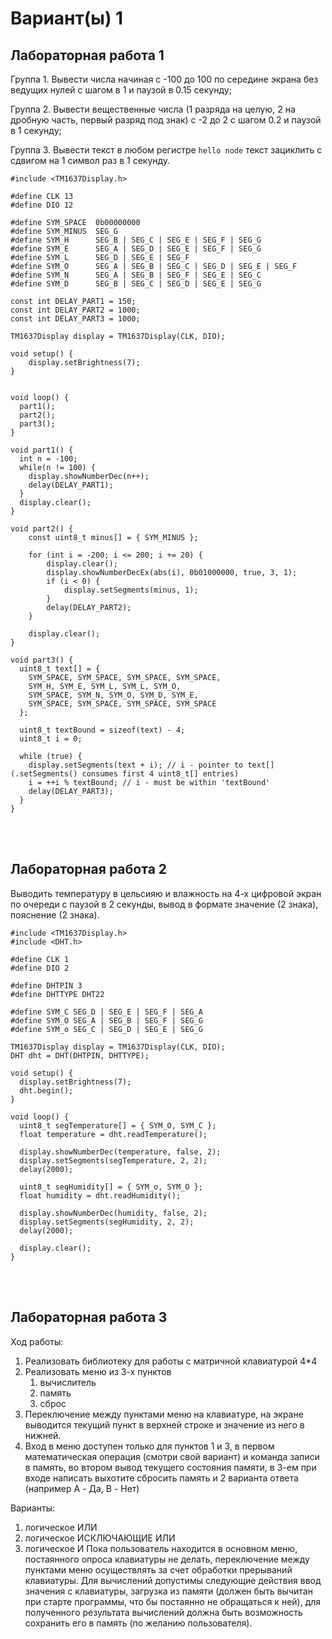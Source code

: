 # Вариант(ы) 1

## Лабораторная работа 1

<p>
Группа 1. Вывести числа начиная с -100 до 100 по середине экрана без ведущих нулей с шагом в 1 и паузой в 0.15 секунду;

Группа 2. Вывести вещественные числа (1 разряда на целую, 2 на дробную часть, первый разряд под знак) с -2 до 2 с шагом 0.2 и паузой в 1 секунду;

Группа 3. Вывести текст в любом регистре `hello node` текст зациклить с сдвигом на 1 символ раз в 1
секунду.
</p>

```arduino
#include <TM1637Display.h>

#define CLK 13
#define DIO 12

#define SYM_SPACE  0b00000000
#define SYM_MINUS  SEG_G
#define SYM_H      SEG_B | SEG_C | SEG_E | SEG_F | SEG_G
#define SYM_E      SEG_A | SEG_D | SEG_E | SEG_F | SEG_G
#define SYM_L      SEG_D | SEG_E | SEG_F
#define SYM_O      SEG_A | SEG_B | SEG_C | SEG_D | SEG_E | SEG_F
#define SYM_N      SEG_A | SEG_B | SEG_F | SEG_E | SEG_C
#define SYM_D      SEG_B | SEG_C | SEG_D | SEG_E | SEG_G

const int DELAY_PART1 = 150;
const int DELAY_PART2 = 1000;
const int DELAY_PART3 = 1000;

TM1637Display display = TM1637Display(CLK, DIO);

void setup() {
	display.setBrightness(7);
}


void loop() {
  part1();
  part2();
  part3();
}

void part1() {
  int n = -100;
  while(n != 100) {
    display.showNumberDec(n++);
    delay(DELAY_PART1);
  }
  display.clear();
}

void part2() {
    const uint8_t minus[] = { SYM_MINUS };

    for (int i = -200; i <= 200; i += 20) {
        display.clear();
        display.showNumberDecEx(abs(i), 0b01000000, true, 3, 1);
        if (i < 0) {
            display.setSegments(minus, 1);
        }
        delay(DELAY_PART2);
    }
	
	display.clear();
}

void part3() {
  uint8_t text[] = { 
    SYM_SPACE, SYM_SPACE, SYM_SPACE, SYM_SPACE, 
    SYM_H, SYM_E, SYM_L, SYM_L, SYM_O, 
    SYM_SPACE, SYM_N, SYM_O, SYM_D, SYM_E, 
    SYM_SPACE, SYM_SPACE, SYM_SPACE, SYM_SPACE
  };
  
  uint8_t textBound = sizeof(text) - 4;
  uint8_t i = 0;

  while (true) {
    display.setSegments(text + i); // i - pointer to text[] (.setSegments() consumes first 4 uint8_t[] entries)
    i = ++i % textBound; // i - must be within 'textBound'
    delay(DELAY_PART3);
  }
}
```
</br></br>

## Лабораторная работа 2

<p>
Выводить температуру в цельсияю и влажность на 4-х цифровой экран по очереди с паузой в 2
секунды, вывод в формате значение (2 знака), пояснение (2 знака).
</p>

```arduino
#include <TM1637Display.h>
#include <DHT.h>

#define CLK 1
#define DIO 2

#define DHTPIN 3
#define DHTTYPE DHT22 

#define SYM_C SEG_D | SEG_E | SEG_F | SEG_A
#define SYM_O SEG_A | SEG_B | SEG_F | SEG_G
#define SYM_o SEG_C | SEG_D | SEG_E | SEG_G

TM1637Display display = TM1637Display(CLK, DIO);
DHT dht = DHT(DHTPIN, DHTTYPE);

void setup() {
  display.setBrightness(7);
  dht.begin();
}

void loop() {
  uint8_t segTemperature[] = { SYM_O, SYM_C };
  float temperature = dht.readTemperature();

  display.showNumberDec(temperature, false, 2);
  display.setSegments(segTemperature, 2, 2);
  delay(2000);

  uint8_t segHumidity[] = { SYM_o, SYM_O };
  float humidity = dht.readHumidity();

  display.showNumberDec(humidity, false, 2);
  display.setSegments(segHumidity, 2, 2);
  delay(2000);

  display.clear();
}

```
</br></br>

## Лабораторная работа 3

<p>
Ход работы:

1. Реализовать библиотеку для работы с матричной клавиатурой 4*4
2. Реализовать меню из 3-х пунктов
    1. вычислитель
    2. память
    3. сброс
3. Переключение между пунктами меню на клавиатуре, на экране выводится текущий пункт в
верхней строке и значение из него в нижней.
4. Вход в меню доступен только для пунктов 1 и 3, в первом математическая операция (смотри свой
вариант) и команда записи в память, во втором вывод текущего состояния памяти, в 3-ем при
входе написать выхотите сбросить память и 2 варианта ответа (например A - Да, B - Нет)

Варианты:
1. логическое ИЛИ
2. логическое ИСКЛЮЧАЮЩИЕ ИЛИ
3. логическое И
Пока пользователь находится в основном меню, постаянного опроса клавиатуры не делать,
переключение между пунктами меню осуществлять за счет обработки прерываний клавиатуры. Для
вычислений допустимы следующие действия ввод значения с клавиатуры, загрузка из памяти (должен быть вычитан при старте программы, что бы постаянно не обращаться к ней), для полученного
результата вычислений должна быть возможность сохранить его в память (по желанию пользователя).
</p>

```arduino

```